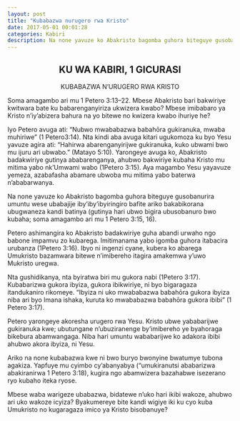 ```yaml
---
layout: post
title: "Kubabazwa nurugero rwa Kristo"
date: 2017-05-01 00:01:28
categories: Kabiri
description: Na none yavuze ko Abakristo bagomba guhora biteguye gusobanurira umuntu wese ubabajije iby’iby’ibyiringiro bafite ariko bakabikorana ubugwaneza kandi batinya
---
```


<h2 align="center"> KU WA KABIRI, 1 GICURASI</h2>

<p align="center"> KUBABAZWA N’URUGERO RWA KRISTO </p>


<p class="icyokwibukwa">Soma amagambo ari mu 1 Petero 3:13–22. Mbese Abakristo bari bakwiriye kwitwara bate ku babarenganyiriza ukwizera kwabo? Mbese imibabaro ya Kristo n’iy’abizera bahura na yo bitewe no kwizera kwabo ihuriye he? </p>


Iyo Petero avuga ati: “Nubwo mwababazwa babahōra gukiranuka, mwaba muhiriwe” (1 Petero3:14). Nta kindi aba avuga kitari ugukomoza ku byo Yesu yavuze agira ati: “Hahirwa abarenganyirijwe gukiranuka, kuko ubwami bwo mu ijuru ari ubwabo.” (Matayo 5:10). Yarongeye avuga ko, Abakristo badakwiriye gutinya ababarenganya, ahubwo bakwiriye kubaha Kristo mu mitima yabo nk’Umwami wabo (1Petero 3:15). Aya magambo Yesu yayavuze yemeza, azabafasha abamare ubwoba mu mitima yabo baterwa n’ababarwanya. 

Na none yavuze ko Abakristo bagomba guhora biteguye gusobanurira umuntu wese ubabajije iby’iby’ibyiringiro bafite ariko bakabikorana ubugwaneza kandi batinya (gutinya hari ubwo bigira ubusobanuro bwo kubaha; soma amagambo ari mu 1 Petero 3:15, 16).

Petero ashimangira ko Abakristo badakwiriye guha abandi urwaho ngo babone impamvu zo kubarega. Imitimanama yabo igomba guhora itabacira urubanza (1Petero 3:16). Ibyo ni ingenzi cyane, kubera ko abarega Umukristo bazamwara bitewe n’imibereho itagira amakemwa y’uwo Mukristo uregwa.

Nta gushidikanya, nta byiratwa biri mu gukora nabi (1Petero 3:17). Kubabarizwa  gukora ibyiza, gukora ibikwiriye, ni byo bigaragaza itandukaniro rikomeye. “Ibyiza ni uko mwababazwa babahōra gukora ibyiza niba ari byo Imana ishaka, kuruta ko mwababazwa babahōra gukora ibibi” (1 Petero 3:17).

Petero yarongeye akoresha urugero rwa Yesu. Kristo ubwe yababarijwe gukiranuka kwe; ubutungane n’ubuziranenge by’imibereho ye byahoraga bikebura abamwangaga. Niba hari umuntu wababarijwe ko adakora ibibi ahubwo akora ibyiza, ni Yesu. 

Ariko na none kubabazwa kwe ni bwo buryo bwonyine bwatumye tubona agakiza. Yapfuye mu cyimbo cy’abanyabya (“umukiranutsi ababarizwa abakiranirwa 1 Petero 3:18), kugira ngo abamwizera bazahabwe isezerano ryo kubaho iteka ryose.
	
<p class="ikibazo">Mbese waba warigeze ubabazwa, bidatewe n’uko hari ikibi wakoze, ahubwo ari uko wakoze icyiza? Byakumereye bite kandi wigiye iki ku cyo kuba Umukristo no kugaragaza imico ya Kristo bisobanuye?</p>
